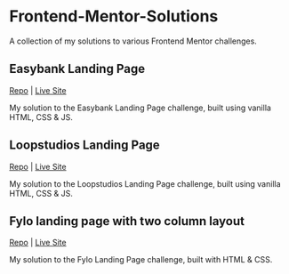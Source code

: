 # Frontend-Mentor-Solutions
A collection of my solutions to various Frontend Mentor challenges.

## Easybank Landing Page
[Repo](https://github.com/matthew-io/frontendmentor-easybank)  | [Live Site](https://relaxed-cray-38b2ff.netlify.app/)

My solution to the Easybank Landing Page challenge, built using vanilla HTML, CSS & JS.

## Loopstudios Landing Page
[Repo](https://github.com/matthew-io/frontendmentor-loopstudios) | [Live Site](https://objective-williams-a1e086.netlify.app/) 

My solution to the Loopstudios Landing Page challenge, built using vanilla HTML, CSS & JS.

## Fylo landing page with two column layout
[Repo](https://github.com/matthew-io/frontendmentor-fylo) | [Live Site](https://github.com/matthew-io/frontendmentor-fylo)

My solution to the Fylo Landing Page challenge, built with HTML & CSS.
